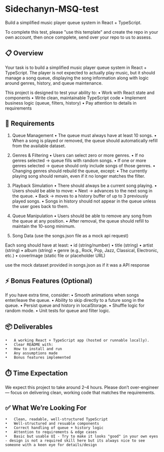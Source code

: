 # Sidechanyn-MSQ-test
Build a simplified music player queue system in React + TypeScript.

To complete this test, please "use this template" and create the repo in your own account, then once compplete, send over your repo to us to assess. 

## 📋 Overview

Your task is to build a simplified music player queue system in React + TypeScript.
The player is not expected to actually play music, but it should manage a song queue, displaying the song information along with logic around genres, history, and queue maintenance.

This project is designed to test your ability to:
	•	Work with React state and components
	•	Write clean, maintainable TypeScript code
	•	Implement business logic (queue, filters, history)
	•	Pay attention to details in requirements

## 📝 Requirements

1. Queue Management
	•	The queue must always have at least 10 songs.
	•	When a song is played or removed, the queue should automatically refill from the available dataset.

3. Genres & Filtering
	•	Users can select zero or more genres.
	•	If no genres selected → queue fills with random songs.
	•	If one or more genres selected → queue should only include songs of those genres.
	•	Changing genres should rebuild the queue, except:
		•	The currently playing song should remain, even if it no longer matches the filter.

4. Playback Simulation
	•	There should always be a current song playing.
	•	Users should be able to move:
		•	Next → advances to the next song in the queue.
		•	Back → moves to a history buffer of up to 3 previously played songs.
	•	Songs in history should not appear in the queue unless the user goes back to them.

5. Queue Manipulation
	•	Users should be able to remove any song from the queue at any position.
	•	After removal, the queue should refill to maintain the 10-song minimum.

6. Song Data (use the songs.json file as a mock api request)

Each song should have at least:
	•	id (string/number)
	•	title (string)
	•	artist (string)
	•	album (string)
	•	genre (e.g., Rock, Pop, Jazz, Classical, Electronic, etc.)
	•	coverImage (static file or placeholder URL)

use the mock dataset provided in songs.json as if it was a API response

## ⚡ Bonus Features (Optional)

If you have extra time, consider:
	•	Smooth animations when songs enter/leave the queue.
	•	Ability to skip directly to a future song in the queue.
	•	Persist queue and history in localStorage.
	•	Shuffle logic for random mode.
	•	Unit tests for queue and filter logic.

## 📦 Deliverables
	•	A working React + TypeScript app (hosted or runnable locally).
	•	Clear README with:
	•	How to install and run
	•	Any assumptions made
	•	Bonus features implemented

## ⏱️ Time Expectation

We expect this project to take around 2–4 hours. Please don’t over-engineer — focus on delivering clean, working code that matches the requirements.

## ✅ What We’re Looking For
	•	Clean, readable, well-structured TypeScript
 	•	Well-structured and resuable components
	•	Correct handling of queue + history logic
	•	Attention to requirements & edge cases
	•	Basic but usable UI - Try to make it looks "good" in your own eyes - design is not a required skill here but its always nice to see someone with a keen eye for details/design
